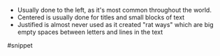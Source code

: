 - Usually done to the left, as it's most common throughout the world.
- Centered is usually done for titles and small blocks of text
- Justified is almost never used as it created "rat ways" which are big empty spaces between letters and lines in the text

#snippet